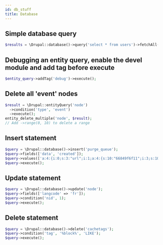 ```yaml
---
id: db_stuff
title: Database
---
```


## Simple database query
``` php
$results = \Drupal::database()->query('select * from users')->fetchAll();
```

## Debugging an entity query, enable the devel module and add tag before execute

``` php
$entity_query->addTag('debug')->execute();
```

## Delete all 'event' nodes

``` php
$result = \Drupal::entityQuery('node')
  ->condition('type', 'event')
  ->execute();
entity_delete_multiple('node', $result);
// Add ->range(0, 10) to delete a range
```

## Insert statement

``` php
$query = \Drupal::database()->insert('purge_queue');
$query->fields(['data', 'created']);
$query->values(['a:4:{i:0;s:3:"url";i:1;a:4:{s:10:"66849f6f11";i:3;s:10:"c990b129a0";i:3;s:10:"c618828456";i:3;s:10:"453d844ea2";i:3;}i:2;s:66:"http://www.example.com";i:3;a:0:{}}', time()]);
$query->execute();
```

## Update statement

``` php
$query = \Drupal::database()->update('node');
$query->fields(['langcode' => 'fr']);
$query->condition('nid', 1);
$query->execute();
```

## Delete statement

``` php
$query = \Drupal::database()->delete('cachetags');
$query->condition('tag', '%block%', 'LIKE');
$query->execute();
```
